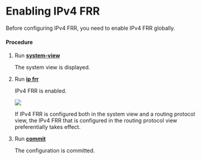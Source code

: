 Enabling IPv4 FRR
=================

Before configuring IPv4 FRR, you need to enable IPv4 FRR globally.

#### Procedure

1. Run [**system-view**](cmdqueryname=system-view)
   
   
   
   The system view is displayed.
2. Run [**ip frr**](cmdqueryname=ip+frr)
   
   
   
   IPv4 FRR is enabled.
   
   
   
   ![](../../../../public_sys-resources/note_3.0-en-us.png) 
   
   If IPv4 FRR is configured both in the system view and a routing protocol view, the IPv4 FRR that is configured in the routing protocol view preferentially takes effect.
3. Run [**commit**](cmdqueryname=commit)
   
   
   
   The configuration is committed.